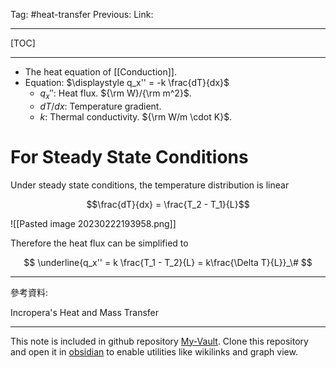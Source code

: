 Tag: #heat-transfer 
Previous: 
Link: 

---

[TOC]

---

- The heat equation of [[Conduction]].
- Equation: $\displaystyle q_x'' = -k \frac{dT}{dx}$
	- $q_x''$: Heat flux. ${\rm W}/{\rm m^2}$.
	- $dT/dx$: Temperature gradient.
	- $k$: Thermal conductivity. ${\rm W/m \cdot K}$.

# For Steady State Conditions

Under steady state conditions, the temperature distribution is linear

$$\frac{dT}{dx} = \frac{T_2 - T_1}{L}$$

![[Pasted image 20230222193958.png]]

Therefore the heat flux can be simplified to

$$
\underline{q_x'' = k \frac{T_1 - T_2}{L} = 
k\frac{\Delta T}{L}}_\#
$$

---

參考資料:

Incropera's Heat and Mass Transfer

---

This note is included in github repository [My-Vault](https://github.com/LittleD3092/My-Vault.git). Clone this repository and open it in [obsidian](https://obsidian.md/) to enable utilities like wikilinks and graph view.